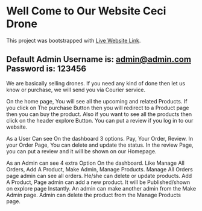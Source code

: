 # Well Come to Our Website Ceci Drone

This project was bootstrapped with [Live Website Link](https://ceci-drone.web.app/).

## Default Admin Username is: admin@admin.com Password is: 123456

We are basically selling drones. If you need any kind of done then let us know or purchase, we will send you via Courier service.

On the home page, You will see all the upcoming and related Products. If you click on The purchase Button then you will redirect to a Product page then you can buy the product. Also if you want to see all the products then click on the header explore Button. You can put a review if you log in to our website.

As a User Can see On the dashboard 3 options. Pay, Your Order, Review.
In your Order Page, You can delete and update the status. In the review Page, you can put a review and it will be shown on our Homepage.

As an Admin can see 4 extra Option On the dashboard.
Like Manage All Orders, Add A Product, Make Admin, Manage Products.
Manage All Orders page admin can see all orders. He/she can delete or update products.
Add A Product, Page admin can add a new product. It will be Published/shown on explore page Instantly.
An admin can make another admin from the Make Admin page.
Admin can delete the product from the Manage Products page.
